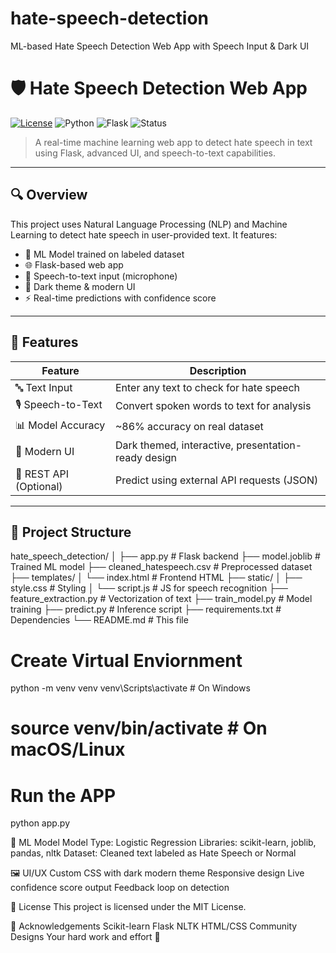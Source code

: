 # hate-speech-detection
ML-based Hate Speech Detection Web App with Speech Input &amp; Dark UI

# 🛡️ Hate Speech Detection Web App

[![License](https://img.shields.io/badge/license-MIT-blue.svg)](LICENSE)
![Python](https://img.shields.io/badge/Python-3.8%2B-blue.svg)
![Flask](https://img.shields.io/badge/Flask-2.x-lightgrey.svg)
![Status](https://img.shields.io/badge/status-Active-green)

> A real-time machine learning web app to detect hate speech in text using Flask, advanced UI, and speech-to-text capabilities.

---

## 🔍 Overview

This project uses Natural Language Processing (NLP) and Machine Learning to detect hate speech in user-provided text. It features:

- 🧠 ML Model trained on labeled dataset
- 🌐 Flask-based web app
- 🎤 Speech-to-text input (microphone)
- 🌙 Dark theme & modern UI
- ⚡ Real-time predictions with confidence score

---

## 🚀 Features

| Feature                  | Description                                         |
|--------------------------|-----------------------------------------------------|
| 🔤 Text Input            | Enter any text to check for hate speech             |
| 🎙️ Speech-to-Text       | Convert spoken words to text for analysis           |
| 📊 Model Accuracy       | ~86% accuracy on real dataset                       |
| 🎨 Modern UI            | Dark themed, interactive, presentation-ready design |
| 🔐 REST API (Optional)  | Predict using external API requests (JSON)          |

---

## 📁 Project Structure

hate_speech_detection/
│
├── app.py # Flask backend
├── model.joblib # Trained ML model
├── cleaned_hatespeech.csv # Preprocessed dataset
├── templates/
│ └── index.html # Frontend HTML
├── static/
│ ├── style.css # Styling
│ └── script.js # JS for speech recognition
├── feature_extraction.py # Vectorization of text
├── train_model.py # Model training
├── predict.py # Inference script
├── requirements.txt # Dependencies
└── README.md # This file

# Create Virtual Enviornment
python -m venv venv
venv\Scripts\activate   # On Windows
# source venv/bin/activate   # On macOS/Linux

# Run the APP

python app.py

🧠 ML Model
Model Type: Logistic Regression
Libraries: scikit-learn, joblib, pandas, nltk
Dataset: Cleaned text labeled as Hate Speech or Normal

🖼️ UI/UX
Custom CSS with dark modern theme
Responsive design
Live confidence score output
Feedback loop on detection

📃 License
This project is licensed under the MIT License.

🤝 Acknowledgements
Scikit-learn
Flask
NLTK
HTML/CSS Community Designs
Your hard work and effort 💪
